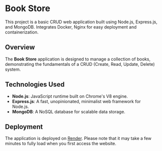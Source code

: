 # Book Store

This project is a basic CRUD web application built using Node.js, Express.js, and MongoDB. Integrates Docker, Nginx for easy deployment and containerization.

## Overview

The **Book Store** application is designed to manage a collection of books, demonstrating the fundamentals of a CRUD (Create, Read, Update, Delete) system.

## Technologies Used

- **Node.js**: JavaScript runtime built on Chrome's V8 engine.
- **Express.js**: A fast, unopinionated, minimalist web framework for Node.js.
- **MongoDB**: A NoSQL database for scalable data storage.

## Deployment

The application is deployed on [Render](https://book-store-54dj.onrender.com). Please note that it may take a few minutes to fully load when you first access the website.
